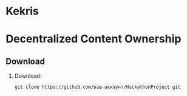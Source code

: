 # Kekris
# Decentralized Content Ownership

## Download

1. Download:
   ```bash
   git clone https://github.com/ваш-аккаунт/HackathonProject.git
